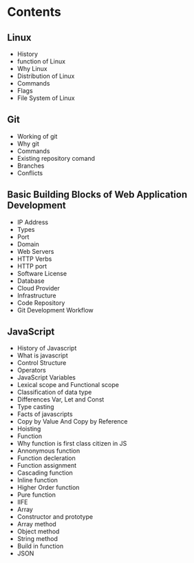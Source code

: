 # Contents

## Linux

- History
- function of Linux
- Why Linux
- Distribution of Linux
- Commands
- Flags
- File System of Linux



## Git

- Working of git
- Why git
- Commands
- Existing repository comand
- Branches
- Conflicts


## Basic Building Blocks of Web Application Development

- IP Address
- Types
- Port
- Domain
- Web Servers
- HTTP Verbs
- HTTP port
- Software License
- Database
- Cloud Provider
- Infrastructure
- Code Repository
- Git Development Workflow

## JavaScript

- History of Javascript
- What is javascript
- Control Structure
- Operators
- JavaScript Variables
- Lexical scope and Functional scope
- Classification of data type
- Differences Var, Let and Const
- Type casting
- Facts of javascripts
- Copy by Value And Copy by Reference
- Hoisting
- Function
- Why function is first class citizen in JS
- Annonymous function
- Function decleration
- Function assignment
- Cascading function
- Inline function
- Higher Order function
- Pure function
- IIFE 
- Array
- Constructor and prototype
- Array method
- Object method
- String method
- Build in function
- JSON
